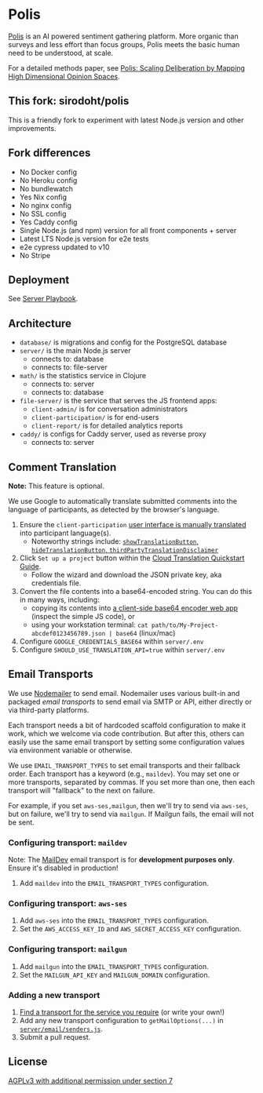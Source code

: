# Polis

[Polis](https://pol.is/) is an AI powered sentiment gathering platform. More
organic than surveys and less effort than focus groups, Polis meets the basic
human need to be understood, at scale.

For a detailed methods paper, see
[Polis: Scaling Deliberation by Mapping High Dimensional Opinion Spaces][methods-paper].

[methods-paper]: https://www.e-revistes.uji.es/index.php/recerca/article/view/5516/6558

## This fork: sirodoht/polis

This is a friendly fork to experiment with latest Node.js version and other
improvements.

## Fork differences

* No Docker config
* No Heroku config
* No bundlewatch
* Yes Nix config
* No nginx config
* No SSL config
* Yes Caddy config
* Single Node.js (and npm) version for all front components + server
* Latest LTS Node.js version for e2e tests
* e2e cypress updated to v10
* No Stripe

## Deployment

See [Server Playbook](server-playbook.md).

## Architecture

* `database/` is migrations and config for the PostgreSQL database
* `server/` is the main Node.js server
    * connects to: database
    * connects to: file-server
* `math/` is the statistics service in Clojure
    * connects to: server
    * connects to: database
* `file-server/` is the service that serves the JS frontend apps:
    * `client-admin/` is for conversation administrators
    * `client-participation/` is for end-users
    * `client-report/` is for detailed analytics reports
* `caddy/` is configs for Caddy server, used as reverse proxy
    * connects to: server

## Comment Translation

**Note:** This feature is optional.

We use Google to automatically translate submitted comments into the language of
participants, as detected by the browser's language.

1. Ensure the `client-participation` [user interface is manually translated][translate-ui] into participant language(s).
    - Noteworthy strings include: [`showTranslationButton`, `hideTranslationButton`, `thirdPartyTranslationDisclaimer`][translate-strings]
1. Click `Set up a project` button within the [Cloud Translation Quickstart Guide][gtranslate-quickstart].
    - Follow the wizard and download the JSON private key, aka credentials file.
1. Convert the file contents into a base64-encoded string. You can do this in many ways, including:
    - copying its contents into [a client-side base64 encoder web app][base64-encoder] (inspect the simple JS code), or
    - using your workstation terminal: `cat path/to/My-Project-abcdef0123456789.json | base64` (linux/mac)
1. Configure `GOOGLE_CREDENTIALS_BASE64` within `server/.env`
1. Configure `SHOULD_USE_TRANSLATION_API=true` within `server/.env`

[translate-ui]: #translating-the-user-interface
[translate-strings]: /client-participation/js/strings/en_us.js#L96-L98
[gtranslate-quickstart]: https://cloud.google.com/translate/docs/basic/setup-basic
[base64-encoder]: https://codepen.io/bsngr/pen/awuDh

## Email Transports

We use [Nodemailer](https://nodemailer.com/about/) to send email. Nodemailer
uses various built-in and packaged _email transports_ to send email via SMTP or
API, either directly or via third-party platforms.

Each transport needs a bit of hardcoded scaffold configuration to make it work,
which we welcome via code contribution. But after this, others can easily use
the same email transport by setting some configuration values via environment
variable or otherwise.

We use `EMAIL_TRANSPORT_TYPES` to set email transports and their fallback
order. Each transport has a keyword (e.g., `maildev`). You may set one or more
transports, separated by commas. If you set more than one, then each transport
will "fallback" to the next on failure.

For example, if you set `aws-ses,mailgun`, then we'll try to send via
`aws-ses`, but on failure, we'll try to send via `mailgun`. If Mailgun fails,
the email will not be sent.

### Configuring transport: `maildev`

Note: The [MailDev](https://github.com/maildev/maildev) email transport is
for **development purposes only**. Ensure it's disabled in production!

1. Add `maildev` into the `EMAIL_TRANSPORT_TYPES` configuration.

### Configuring transport: `aws-ses`

1. Add `aws-ses` into the `EMAIL_TRANSPORT_TYPES` configuration.
1. Set the `AWS_ACCESS_KEY_ID` and `AWS_SECRET_ACCESS_KEY` configuration.

### Configuring transport: `mailgun`

1. Add `mailgun` into the `EMAIL_TRANSPORT_TYPES` configuration.
1. Set the `MAILGUN_API_KEY` and `MAILGUN_DOMAIN` configuration.

### Adding a new transport

1. [Find a transport for the service you require][transports] (or write your own!)
1. Add any new transport configuration to `getMailOptions(...)` in
   [`server/email/senders.js`][mail-senders].
1. Submit a pull request.

[transports]: https://github.com/search?q=nodemailer+transport
[mail-senders]: /server/email/senders.js

## License

[AGPLv3 with additional permission under section 7](/LICENSE)
